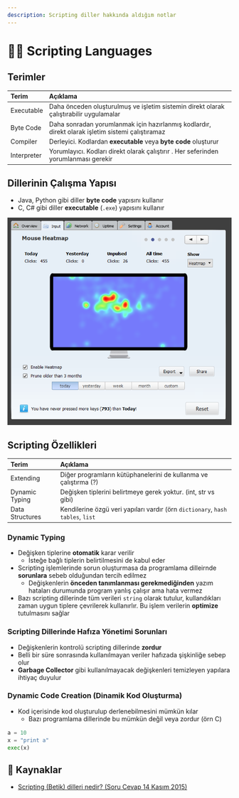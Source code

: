 ```yaml
---
description: Scripting diller hakkında aldığım notlar
---
```


# 👨‍💻 Scripting Languages

## Terimler

| Terim | Açıklama |
| :--- | :--- |
| Executable | Daha önceden oluşturulmuş ve işletim sistemin direkt olarak çalıştırabilir uygulamalar |
| Byte Code | Daha sonradan yorumlanmak için hazırlanmış kodlardır, direkt olarak işletim sistemi çalıştıramaz |
| Compiler | Derleyici. Kodlardan **executable** veya **byte code** oluşturur |
| Interpreter | Yorumlayıcı. Kodları direkt olarak çalıştırır . Her seferinden yorumlanması gerekir |

## Dillerinin Çalışma Yapısı

* Java, Python gibi diller **byte code** yapısını kullanır
* C, C\# gibi diller **executable** \(`.exe`\) yapısını kullanır

![Dillerin &#xE7;al&#x131;&#x15F;ma yap&#x131;s&#x131;](../.gitbook/assets/image%20%2885%29.png)

## Scripting Özellikleri

| Terim | Açıklama |
| :--- | :--- |
| Extending | Diğer programların kütüphanelerini de kullanma ve çalıştırma \(?\) |
| Dynamic Typing | Değişken tiplerini belirtmeye gerek yoktur. \(int, str vs gibi\) |
| Data Structures | Kendilerine özgü veri yapıları vardır \(örn `dictionary`, `hash tables`, `list` |

### Dynamic Typing

* Değişken tiplerine **otomatik** karar verilir
  * İsteğe bağlı tiplerin belirtilmesini de kabul eder
* Scripting işlemlerinde sorun oluşturmasa da programlama dilleirnde **sorunlara** sebeb olduğundan tercih edilmez
  * Değişkenlerin **önceden tanımlanması gerekmediğinden** yazım hataları durumunda program yanlış çalışır ama hata vermez
* Bazı scripting dillerinde tüm verileri `string` olarak tutulur, kullandıkları zaman uygun tiplere çevrilerek kullanırlır. Bu işlem verilerin **optimize** tutulmasını sağlar

### Scripting Dillerinde Hafıza Yönetimi Sorunları

* Değişkenlerin kontrolü scripting dillerinde **zordur**
* Belli bir süre sonrasında kullanılmayan veriler hafızada şişkinliğe sebep olur
* **Garbage Collector** gibi kullanılmayacak değişkenleri temizleyen yapılara ihtiyaç duyulur

### Dynamic Code Creation \(Dinamik Kod Oluşturma\)

* Kod içerisinde kod oluşturulup derlenebilmesini mümkün kılar
  * Bazı programlama dillerinde bu mümkün değil veya zordur \(örn C\)

```python
a = 10
x = "print a"
exec(x)
```

## 🔗 Kaynaklar

* [Scripting \(Betik\) dilleri nedir? \(Soru Cevap 14 Kasım 2015\)](https://www.youtube.com/watch?v=z7uJNyhLzOQ)

